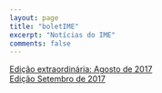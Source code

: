 ```yaml
---
layout: page
title: "boletIME"
excerpt: "Notícias do IME"
comments: false
---
```

<a href="{{ site.url }}/boletIME/2017-08/index">
    Edição extraordinária: Agosto de 2017
</a><br>
<a href="{{ site.url }}/boletIME/2017-09/index">
    Edição Setembro de 2017
</a>

